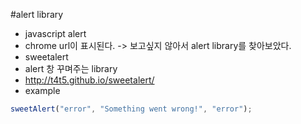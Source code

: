#alert library

- javascript alert
- chrome url이 표시된다. -> 보고싶지 않아서 alert library를 찾아보았다.
- sweetalert
 - alert 창 꾸며주는 library
 - http://t4t5.github.io/sweetalert/
- example
````javascript
sweetAlert("error", "Something went wrong!", "error");
````